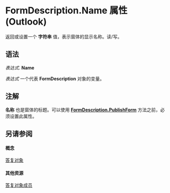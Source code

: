
# FormDescription.Name 属性 (Outlook)

返回或设置一个 **字符串** 值，表示窗体的显示名称。读/写。


## 语法

 _表达式_. **Name**

 _表达式_ 一个代表 **FormDescription** 对象的变量。


## 注解

 **名称** 也是窗体的标题。可以使用 **[FormDescription.PublishForm](2040736a-4be0-90c4-0dfc-20c6ee4eb305.md)** 方法之前，必须设置此属性。


## 另请参阅


#### 概念


[答复对象](c88f92c4-4cac-84b3-6118-1150d42d7cff.md)
#### 其他资源


[答复对象成员](664724e9-e74b-32ad-93e4-8d4cb27b3082.md)
